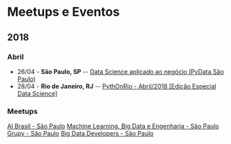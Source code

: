 # Meetups e Eventos

## 2018

### Abril

* 26/04 - **São Paulo, SP** -- [Data Science aplicado ao negócio (PyData São Paulo)](https://www.meetup.com/pt-BR/PyData-Sao-Paulo/events/249621000/)
* 28/04 - **Rio de Janeiro, RJ** -- [PythOnRio - Abril/2018 [Edição Especial Data Science]](https://www.meetup.com/pt-BR/pythonrio/events/249433444/)

### Meetups
[AI Brasil - São Paulo](https://www.meetup.com/pt-BR/ai-brasil/)
[Machine Learning, Big Data e Engenharia - São Paulo](https://www.meetup.com/pt-BR/machine-learning-big-data-engenharia/)
[Grupy - São Paulo](https://www.meetup.com/pt-BR/Grupy-SP/)
[Big Data Developers - São Paulo](https://www.meetup.com/pt-BR/Big-Data-Developers-in-Sao-Paulo/events/255027969/)
